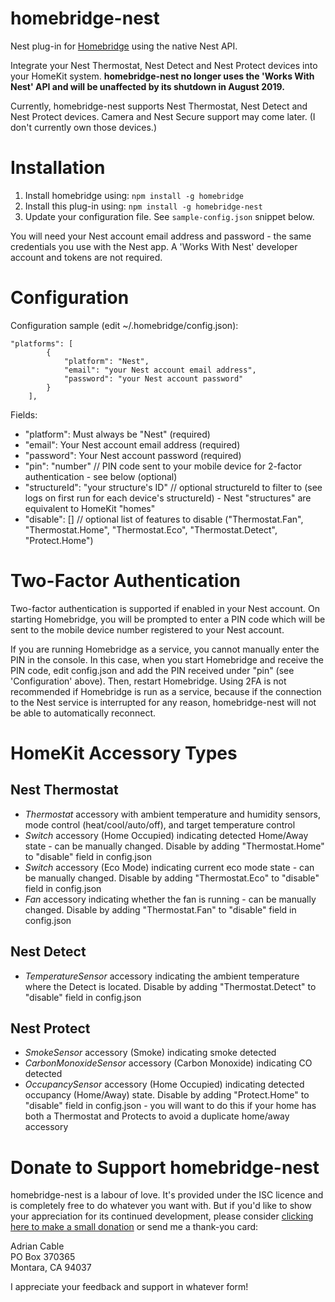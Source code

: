 # homebridge-nest
Nest plug-in for [Homebridge](https://github.com/nfarina/homebridge) using the native Nest API.

Integrate your Nest Thermostat, Nest Detect and Nest Protect devices into your HomeKit system. **homebridge-nest no longer uses the 'Works With Nest' API and will be unaffected by its shutdown in August 2019.**

Currently, homebridge-nest supports Nest Thermostat, Nest Detect and Nest Protect devices. Camera and Nest Secure support may come later. (I don't currently own those devices.)

# Installation

1. Install homebridge using: `npm install -g homebridge`
1. Install this plug-in using: `npm install -g homebridge-nest`
3. Update your configuration file. See `sample-config.json` snippet below.

You will need your Nest account email address and password - the same credentials you use with the Nest app. A 'Works With Nest' developer account and tokens are not required.

# Configuration

Configuration sample (edit ~/.homebridge/config.json):

```
"platforms": [
		{
			"platform": "Nest",
			"email": "your Nest account email address",
			"password": "your Nest account password"
		}
	],
```

Fields:

* "platform": Must always be "Nest" (required)
* "email": Your Nest account email address (required)
* "password": Your Nest account password (required)
* "pin": "number" // PIN code sent to your mobile device for 2-factor authentication - see below (optional)
* "structureId": "your structure's ID" // optional structureId to filter to (see logs on first run for each device's structureId) - Nest "structures" are equivalent to HomeKit "homes"
* "disable": [] // optional list of features to disable ("Thermostat.Fan", "Thermostat.Home", "Thermostat.Eco", "Thermostat.Detect", "Protect.Home")

# Two-Factor Authentication

Two-factor authentication is supported if enabled in your Nest account. On starting Homebridge, you will be prompted to enter a PIN code which will be sent to the mobile device number registered to your Nest account.

If you are running Homebridge as a service, you cannot manually enter the PIN in the console. In this case, when you start Homebridge and receive the PIN code, edit config.json and add the PIN received under "pin" (see 'Configuration' above). Then, restart Homebridge. Using 2FA is not recommended if Homebridge is run as a service, because if the connection to the Nest service is interrupted for any reason, homebridge-nest will not be able to automatically reconnect.

# HomeKit Accessory Types

## Nest Thermostat

* *Thermostat* accessory with ambient temperature and humidity sensors, mode control (heat/cool/auto/off), and target temperature control
* *Switch* accessory (Home Occupied) indicating detected Home/Away state - can be manually changed. Disable by adding "Thermostat.Home" to "disable" field in config.json
* *Switch* accessory (Eco Mode) indicating current eco mode state - can be manually changed. Disable by adding "Thermostat.Eco" to "disable" field in config.json
* *Fan* accessory indicating whether the fan is running - can be manually changed. Disable by adding "Thermostat.Fan" to "disable" field in config.json

## Nest Detect

* *TemperatureSensor* accessory indicating the ambient temperature where the Detect is located. Disable by adding "Thermostat.Detect" to "disable" field in config.json

## Nest Protect

* *SmokeSensor* accessory (Smoke) indicating smoke detected
* *CarbonMonoxideSensor* accessory (Carbon Monoxide) indicating CO detected
* *OccupancySensor* accessory (Home Occupied) indicating detected occupancy (Home/Away) state. Disable by adding "Protect.Home" to "disable" field in config.json - you will want to do this if your home has both a Thermostat and Protects to avoid a duplicate home/away accessory

# Donate to Support homebridge-nest

homebridge-nest is a labour of love. It's provided under the ISC licence and is completely free to do whatever you want with. But if you'd like to show your appreciation for its continued development, please consider [clicking here to make a small donation](https://paypal.me/adriancable586) or send me a thank-you card:

Adrian Cable  
PO Box 370365  
Montara, CA 94037  

I appreciate your feedback and support in whatever form!